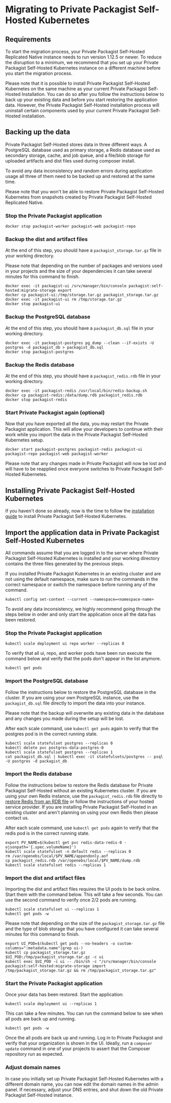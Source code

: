 # Migrating to Private Packagist Self-Hosted Kubernetes
##

## Requirements

To start the migration process, your Private Packagist Self-Hosted Replicated Native instance needs to run version 1.12.5 or newer.
To reduce the disruption to a minimum, we recommend that you set up your Private Packagist Self-Hosted Kubernetes
instance on a different machine before you start the migration process.

Please note that it is possible to install Private Packagist Self-Hosted Kubernetes on the same machine as your current
Private Packagist Self-Hosted Installation. You can do so after you follow the instructions below to back up your existing data
and before you start restoring the application data. However, the Private Packagist Self-Hosted installation process will uninstall
certain components used by your current Private Packagist Self-Hosted installation. 

## Backing up the data

Private Packagist Self-Hosted stores data in three different ways. A PostgreSQL database used as primary storage,
a Redis database used as secondary storage, cache, and job queue, and a file/blob storage for uploaded artifacts and dist
files used during composer install.

To avoid any data inconsistency and random errors during application usage all three of them need to be backed up and restored at the same time.

Please note that you won't be able to restore Private Packagist Self-Hosted Kubernetes from snapshots created by Private Packagist Self-Hosted Replicated Native.

### Stop the Private Packagist application

```
docker stop packagist-worker packagist-web packagist-repo
```

### Backup the dist and artifact files

At the end of this step, you should have a `packagist_storage.tar.gz` file in your working directory.

Please note that depending on the number of packages and versions used in your projects and the size of your dependencies
it can take several minutes for this command to finish.

```
docker exec -it packagist-ui /srv/manager/bin/console packagist:self-hosted:migrate-storage export
docker cp packagist-ui:/tmp/storage.tar.gz packagist_storage.tar.gz
docker exec -it packagist-ui rm /tmp/storage.tar.gz
docker stop packagist-ui
```

### Backup the PostgreSQL database

At the end of this step, you should have a `packagist_db.sql` file in your working directory.

```
docker exec -it packagist-postgres pg_dump --clean --if-exists -U postgres -d packagist_db > packagist_db.sql
docker stop packagist-postgres
```

### Backup the Redis database

At the end of this step, you should have a `packagist_redis.rdb` file in your working directory.

```
docker exec -it packagist-redis /usr/local/bin/redis-backup.sh
docker cp packagist-redis:/data/dump.rdb packagist_redis.rdb
docker stop packagist-redis
```

### Start Private Packagist again (optional)

Now that you have exported all the data, you may restart the Private Packagist application. This will allow your developers
to continue with their work while you import the data in the Private Packagist Self-Hosted Kubernetes setup.

```
docker start packagist-postgres packagist-redis packagist-ui packagist-repo packagist-web packagist-worker    
```

Please note that any changes made in Private Packagist will now be lost and will have to be reapplied once everyone switches to Private Packagist Self-Hosted Kubernetes.

## Installing Private Packagist Self-Hosted Kubernetes
If you haven't done so already, now is the time to follow the [installation guide](./kubernetes.md) to install Private Packagist Self-Hosted Kubernetes.

## Import the application data in Private Packagist Self-Hosted Kubernetes

All commands assume that you are logged in to the server where Private Packagist Self-Hosted Kubernetes is installed
and your working directory contains the three files generated by the previous steps.

If you installed Private Packagist Kubernetes in an existing cluster and are not using the default namespace,
make sure to run the commands in the correct namespace or switch the namespace before running any of the command.

```
kubectl config set-context --current --namespace=<namespace-name>
```

To avoid any data inconsistency, we highly recommend going through the steps below in order and only start the application
once all the data has been restored.

### Stop the Private Packagist application

```
kubectl scale deployment ui repo worker --replicas 0
```

To verify that all ui, repo, and worker pods have been run execute the command below and verify that the pods don't appear in the list anymore.
```
kubectl get pods
```

### Import the PostgreSQL database

Follow the instructions below to restore the PostgreSQL database in the cluster.
If you are using your own PostgreSQL instance, use the `packagist_db.sql` file directly to import the data into your instance.

Please note that the backup will overwrite any existing data in the database and any changes you made during the setup will be lost.

After each scale command, use `kubectl get pods` again to verify that the postgres pod is in the correct running state.

```
kubectl scale statefulset postgres --replicas 0
kubectl delete pvc postgres-data-postgres-0
kubectl scale statefulset postgres --replicas 1
cat packagist_db.sql | kubectl exec -it statefulsets/postgres -- psql -U postgres -d packagist_db
```

### Import the Redis database

Follow the instructions below to restore the Redis database for Private Packagist Self-Hosted without an existing Kubernetes cluster.
If you are using your own Redis instance, use the `packagist_redis.rdb` file directly to [restore Redis from an RDB file](https://redis.io/learn/guides/import#restore-an-rdb-file) or follow the instructions of your hosted service provider.
If you are installing Private Packagist Self-Hosted in an existing cluster and aren't planning on using your own Redis then please contact us.

After each scale command, use `kubectl get pods` again to verify that the redis pod is in the correct running state.

```
export PV_NAME=$(kubectl get pvc redis-data-redis-0 -ojsonpath='{.spec.volumeName}')
kubectl scale statefulset -n default redis --replicas 0
rm /var/openebs/local/$PV_NAME/appendonly.aof
cp packagist_redis.rdb /var/openebs/local/$PV_NAME/dump.rdb
kubectl scale statefulset redis --replicas 1
```

### Import the dist and artifact files

Importing the dist and artifact files requires the UI pods to be back online. Start them with the command below. This will take a few seconds.
You can use the second command to verify once 2/2 pods are running.
```
kubectl scale statefulset ui --replicas 1
kubectl get pods -w
```

Please note that depending on the size of the `packagist_storage.tar.gz` file and the type of blob storage that you have configured
it can take several minutes for this command to finish.

```
export UI_POD=$(kubectl get pods --no-headers -o custom-columns=":metadata.name"|grep ui-)
kubectl cp packagist_storage.tar.gz $UI_POD:/tmp/packagist_storage.tar.gz -c ui
kubectl exec $UI_POD -c ui -- /bin/sh -c "/srv/manager/bin/console packagist:self-hosted:migrate-storage import /tmp/packagist_storage.tar.gz && rm /tmp/packagist_storage.tar.gz" 
```

### Start the Private Packagist application

Once your data has been restored. Start the application:

```
kubectl scale deployment ui --replicas 1
```

This can take a few minutes. You can run the command below to see when all pods are back up and running.

```
kubectl get pods -w
```

Once the all pods are back up and running. Log in to Private Packagist and verify that your organization is shown in the UI.
Ideally, run a `composer update` command in one of your projects to assert that the Composer repository run as expected.

### Adjust domain names

In case you initially set up Private Packagist Self-Hosted Kubernetes with a different domain name, you can now edit the
domain names in the admin panel. If necessary, adjust your DNS entries, and shut down the old Private Packagist Self-Hosted instance.
